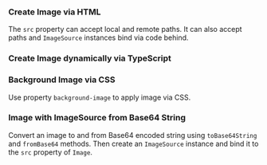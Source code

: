 ### Create Image via HTML
The `src` property can accept local and remote paths. 
It can also accept paths and `ImageSource` instances bind via code behind.
<snippet id='creating-image-html'/>

### Create Image dynamically via TypeScript
<snippet id='creating-image-code'/>

### Background Image via CSS
Use property `background-image` to apply image via CSS.
<snippet id='css-load-background'/>
<snippet id='load-image-css'/>

### Image with ImageSource from Base64 String
Convert an image to and from Base64 encoded string using `toBase64String` and `fromBase64` methods.
Then create an `ImageSource` instance and bind it to the `src` property of `Image`.
<snippet id='creating-img-from-base'/>
<snippet id='load-image-base-html'/>